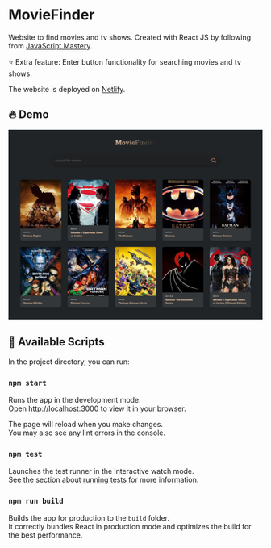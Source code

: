 # MovieFinder

Website to find movies and tv shows. Created with React JS by following from [JavaScript Mastery](https://youtu.be/b9eMGE7QtTk).

:star: Extra feature: Enter button functionality for searching movies and tv shows.

The website is deployed on [Netlify](https://react-crash-js-mastery.netlify.app/).


## 🔥 Demo

![Demo](Demo.png)

## 🔖 Available Scripts

In the project directory, you can run:

### `npm start`

Runs the app in the development mode.\
Open [http://localhost:3000](http://localhost:3000) to view it in your browser.

The page will reload when you make changes.\
You may also see any lint errors in the console.

### `npm test`

Launches the test runner in the interactive watch mode.\
See the section about [running tests](https://facebook.github.io/create-react-app/docs/running-tests) for more information.

### `npm run build`

Builds the app for production to the `build` folder.\
It correctly bundles React in production mode and optimizes the build for the best performance.
